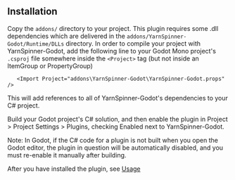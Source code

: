 ## Installation

Copy the `addons/` directory to your project. This plugin requires some .dll dependencies which are delivered in the `addons/YarnSpinner-Godot/Runtime/DLLs` directory. In order to compile your project with YarnSpinner-Godot, add the following line to your Godot Mono project's `.csproj` file somewhere inside the `<Project>` tag (but not inside an ItemGroup or PropertyGroup) 

`   <Import Project="addons\YarnSpinner-Godot\YarnSpinner-Godot.props" />`

This will add references to all of YarnSpinner-Godot's dependencies to your C# project. 

Build your Godot project's C# solution, and then enable the plugin in Project > Project Settings > Plugins, checking Enabled next to YarnSpinner-Godot.

Note: In Godot, if the C# code for a plugin is not built when you open the Godot editor, the plugin in question will be automatically disabled, and you must re-enable it manually after building.

After you have installed the plugin, see [Usage](./Usage.md)
